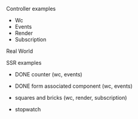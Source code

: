 Controller examples

- Wc
- Events
- Render
- Subscription

Real World

SSR examples

- DONE counter (wc, events)
- DONE form associated component (wc, events)

- squares and bricks (wc, render, subscription)

- stopwatch
